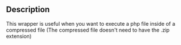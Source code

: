 ## Description
This wrapper is useful when you want to execute a php file inside of a compressed file (The compressed file doesn't need to have the .zip extension)
